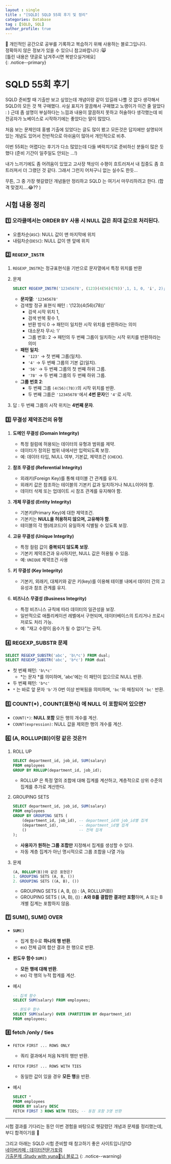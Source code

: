 ```yaml
---
layout : single
title : "[SQLD] SQLD 55회 후기 및 정리"
categories: Database
tag : [SQLD, SQL]
author_profile: true
---
```


📌 개인적인 공간으로 공부를 기록하고 복습하기 위해 사용하는 블로그입니다. <br>
정확하지 않은 정보가 있을 수 있으니 참고바랍니다 :😸 <br>
[틀린 내용은 댓글로 남겨주시면 복받으실거에요]  
{: .notice--primary}


# SQLD 55회 후기

SQLD 준비할 때 기출만 보고 싶었는데 개념이랑 같이 있길래 나쁠 것 없다 생각해서 SQLD의 모든 것 책 구매했다. 사실 표지가 깔끔해서 구매했고 노랭이가 이건 줄 알았다 : ) 근데 좀 설명이 부실하다는 느낌과 내용이 깔끔하지 못하고 허술하다 생각했는데 비전공자가 노베이스로 시작하기에는 좋았다는 말이 많았다.

처음 보는 문제인데 홍쌤 기출에 있었다는 글도 많이 봤고 모든것은 답지에만 설명되어있는 개념도 있어서 전반적으로 아쉬움이 많아서 개인적으로 비추.

이번 55회는 어렵다는 후기가 다소 많았는데 다들 벼락치기로 준비하신 분들이 많은 듯 했다 (준비 기간이 일주일도 안되는 …!)

내가 느끼기에도 좀 어려움이 있었고 고사장 책상이 수평이 흐트러져서 내 집중도 좀 흐트러져서 더 그랬던 것 같다. 그래서 그런지 어처구니 없는 실수도 한듯…

무튼, 그 중 가장 헷갈렸던 개념들만 정리하고 SQLD 는 여기서 마무리하려고 한다. (합격 맞겠지….😂?? )

## 시험 내용 정리

### 1️⃣ 오라클에서는 ORDER BY 사용 시 NULL 값은 최대 값으로 처리된다.

- 오름차순(`ASC`): NULL 값이 맨 마지막에 위치
- 내림차순(`DESC`): NULL 값이 맨 앞에 위치

### 2️⃣ `REGEXP_INSTR`

1. `REGEXP_INSTR`는 정규표현식을 기반으로 문자열에서 특정 위치를 반환
2. 문제
    
    ```sql
    SELECT REGEXP_INSTR('12345678', (123)(4(56)(78))',1, 1, 0, 'i', 2);
    ```
    
    - **문자열**: `'12345678'`
    - 검색할 정규 표현식 패턴 : ‘(123)(4(56)(78))’
        - 검색 시작 위치 1,
        - 검색 반복 횟수 1,
        - 반환 방식 0 → 패턴이 일치한 시작 위치를 반환하라는 의미
        - 대소문자 무시: ‘i’
        - 그룹 번호:  2 → 패턴의 두 번째 그룹이 일치하는 시작 위치를 반환하라는 의미
    - **패턴 일치**:
        - `'123'` → 첫 번째 그룹(일치).
        - `'4'` → 두 번째 그룹의 기본 값(일치).
        - `'56'` → 두 번째 그룹의 첫 번째 하위 그룹.
        - `'78'` → 두 번째 그룹의 두 번째 하위 그룹.
    - **그룹 번호 2**:
        - 두 번째 그룹 `(4(56)(78))`의 시작 위치를 반환.
        - 두 번째 그룹은 `'12345678'`에서 **4번 문자**인 `'4'`로 시작.
3. 답 : 두 번째 그룹의 시작 위치는 **4번째 문자**.

### 3️⃣ **무결성 제약조건의 유형**

1. **도메인 무결성 (Domain Integrity)**
    - 특정 컬럼에 허용되는 데이터의 유형과 범위를 제약.
    - 데이터가 정의된 범위 내에서만 입력되도록 보장.
    - 예: 데이터 타입, NULL 여부, 기본값, 제약조건 (`CHECK`).
2. **참조 무결성 (Referential Integrity)**
    - 외래키(Foreign Key)를 통해 테이블 간 관계를 유지.
    - 외래키 값은 참조하는 테이블의 기본키 값과 일치하거나 NULL이어야 함.
    - 데이터 삭제 또는 업데이트 시 참조 관계를 유지해야 함.
3. **개체 무결성 (Entity Integrity)**
    - 기본키(Primary Key)에 대한 제약조건.
    - 기본키는 **NULL을 허용하지 않으며, 고유해야 함**.
    - 테이블의 각 행(레코드)이 유일하게 식별될 수 있도록 보장.

4. **고유 무결성 (Unique Integrity)**
    - 특정 컬럼 값이 **중복되지 않도록 보장**.
    - 기본키 제약조건과 유사하지만, NULL 값은 허용될 수 있음.
    - 예: `UNIQUE` 제약조건 사용
5. **키 무결성 (Key Integrity)**
    - 기본키, 외래키, 대체키와 같은 키(key)를 이용해 테이블 내에서 데이터 간의 고유성과 참조 관계를 유지.
6. **비즈니스 무결성 (Business Integrity)**
    - 특정 비즈니스 규칙에 따라 데이터의 일관성을 보장.
    - 일반적으로 애플리케이션 레벨에서 구현되며, 데이터베이스의 트리거나 프로시저로도 처리 가능.
    - 예: "재고 수량이 음수가 될 수 없다"는 규칙.

### 4️⃣ **REGEXP_SUBSTR 문제**

```sql
SELECT REGEXP_SUBSTR('abc', 'b\*c') FROM dual;
SELECT REGEXP_SUBSTR('abc', 'b*c') FROM dual 
```

- 첫 번째 패턴: `'b\*c'`
    - \*는 문자 *를 의미하며, 'abc'에는 이 패턴이 없으므로 NULL 반환.
- 두 번째 패턴: `'b*c'`
- `*` 는 바로 앞 문자 `'b'`가 0번 이상 반복됨을 의미하며, `'bc'`와 매칭되어 `'bc'` 반환.

### 5️⃣ **COUNT(*) , COUNT(표현식) 에 NULL 이 포함되어 있으면?**

- `COUNT(*)`: **NULL 포함** 모든 행의 개수를 계산.
- `COUNT(expression)`: NULL 값을 제외한 행의 개수를 계산.

### 6️⃣ (A, ROLLUP(B))이랑 같은 것은?!

1. ROLL UP
    
    ```sql
    SELECT department_id, job_id, SUM(salary)
    FROM employees
    GROUP BY ROLLUP(department_id, job_id);
    ```
    
    - ROLLUP 은 특정 열의 조합에 대해 집계를 계산하고, 계층적으로 상위 수준의 집계를 추가로 계산한다.
2. GROUPING SETS
    
    ```sql
    SELECT department_id, job_id, SUM(salary)
    FROM employees
    GROUP BY GROUPING SETS (
        (department_id, job_id), -- department_id와 job_id별 집계
        (department_id),         -- department_id별 집계
        ()                       -- 전체 집계
    );
    ```
    
    - **사용자가 원하는 그룹 조합만** 지정해서 집계를 생성할 수 있다.
    - 자동 계층 집계가 아닌 명시적으로 그룹 조합을 나열 가능
3. 문제
    
    ```sql
    (A, ROLLUP(B))와 같은 표현은?
    1. GROUPING SETS (A, B, ())
    2. GROUPING SETS ((A, B), ())
    ```
    
    - GROUPING SETS ( A, B, ()) : (A, ROLLUP(B))
    - GROUPING SETS ( (A, B), ()) : **A와 B를 결합한 결과만 포함**하며, A 또는 B 개별 집계는 포함하지 않음.

### 7️⃣ SUM(), SUM() OVER

- **`SUM()`**
    - 집계 함수로 **하나의 행 반환**.
    - ex) 전체 급여 합산 결과 한 행으로 반환.
- **윈도우 함수 `SUM()`**
    - **모든 행에 대해 반환**.
    - ex) 각 행의 누적 합계를 계산.
- 예시
    
    ```sql
    -- 집계 함수
    SELECT SUM(salary) FROM employees;  
    
    -- 윈도우 함수
    SELECT SUM(salary) OVER (PARTITION BY department_id) 
    FROM employees;
    ```
    

### 8️⃣ fetch /only / ties

- `FETCH FIRST ... ROWS ONLY`
    - 쿼리 결과에서 처음 N개의 행만 반환.
- `FETCH FIRST ... ROWS WITH TIES`
    - 동일한 값이 있을 경우 **모든 행**을 반환.
- 예시
    
    ```sql
    SELECT * 
    FROM employees 
    ORDER BY salary DESC 
    FETCH FIRST 3 ROWS WITH TIES; -- 동점 포함 3명 반환 
    ```
    

---

시험 결과를 기다리는 동안 이번 경험을 바탕으로 헷갈렸던 개념과 문제를 정리했는데, 부디 합격이기를 🤲

그리고 아래는 SQLD 시험 준비할 때 참고하기 좋은 사이트입니당!😊<br>
[네이버카페 : 데이터전문가포럼](https://cafe.naver.com/sqlpd) <br>
[기출문제 :Study with yuna🌷님 블로그](https://yunamom.tistory.com/388)
{: .notice--warning}

<br>
<br>
<br>
<br>
<br>

